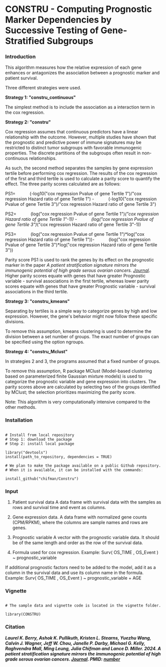 # CONSTRU - Computing Prognostic Marker Dependencies by Successive Testing of Gene-Stratified Subgroups

### Introduction

This algorithm measures how the relative expression of each gene enhances or antagonizes the association between a prognostic marker and patient survival.

Three different strategies were used.

**Strategy 1: "constru_continuous"**

The simplest method is to include the association as a interaction term in the cox regression. 

**Strategy 2: "constru"**

Cox regression assumes that continuous predictors have a linear relationship with the outcome. However, multiple studies have shown that the prognostic and predictive power of immune signatures may be restricted to distinct tumor subgroups with favorable immunogenic properties. The discrete partitions of the subgroups often result in non-continuous relationships.

As such, the second method separates the samples by gene expression tertile before performing cox regression. The results of the cox regression of the first and third tertile is used to calculate a parity score to quantify the effect. The three parity scores calculated are as follows:

PS1=
      (-log10("cox regression Pvalue of gene Tertile 1")/"cox regression Hazard ratio of gene Tertile 1") - 
      (-log10("cox regression Pvalue of gene Tertile 3")/"cox regression Hazard ratio of gene Tertile 3")
 
PS2=
      (log("cox regression Pvalue of gene Tertile 1")*("cox regression Hazard ratio of gene Tertile 1"-1)) - 
      (log("cox regression Pvalue of gene Tertile 3")*("cox regression Hazard ratio of gene Tertile 3"-1))
 
PS3= 
      (log("cox regression Pvalue of gene Tertile 1")*log("cox regression Hazard ratio of gene Tertile 1"))- 
      (log("cox regression Pvalue of gene Tertile 3")*log("cox regression Hazard ratio of gene Tertile 3"))
 
Parity score PS1 is used to rank the genes by its effect on the prognostic marker in the paper _A patient stratification signature mirrors the immunogenic potential of high grade serous ovarian cancers. [Journal](link)_. Higher parity scores equate with genes that have greater Prognostic variable - survival associations in the first tertile, whereas lower parity scores equate with genes that have greater Prognostic variable - survival associations in the third tertile.

**Strategy 3: "constru_kmeans"**

Separating by tertiles is a simple way to categorize genes by high and low expression. However, the gene's behavior might now follow these specific divisions. 

To remove this assumption, kmeans clustering is used to determine the division between a set number of groups. The exact number of groups can be specified using the option ngroups.

**Strategy 4: "constru_Mclust"**

In strategies 2 and 3, the programs assumed that a fixed number of groups.

To remove this assumption, R package MClust (Model-based clustering based on parameterized finite Gaussian mixture models) is used to categorize the prognostic variable and gene expression into clusters. The parity scores above are calculated by selecting two of the groups identified by MClust; the selection prioritizes maximizing the parity score. 

Note: This algorithm is very computationally intensive compared to the other methods.

### Installation

```{r}

# Install from local repository
# Step 1: download the package
# Step 2: install local package

library("devtools")
install(path_to_repository, dependencies = TRUE)

# We plan to make the package available on a public Github repository.
# When it is available, it can be installed with the commands:

install_github("chifman/Constru")

```

### Input

1. Patient survival data
    A data frame with survival data with the samples as rows and survival time and event as columns.

2. Gene expression data. 
    A data frame with normalized gene counts (CPM/RPKM), where the columns are sample names and rows are genes.

3. Prognostic variable
    A vector with the prognostic variable data. It should be of the same length and order as the row of the survival data.

4. Formula used for cox regression. Example: 
    Surv( OS_TIME , OS_Event ) ~ prognostic_variable 

If additional prognostic factors need to be added to the model, add it as a column in the survival data and use its column name in the formula. Example:
    Surv( OS_TIME , OS_Event ) ~ prognostic_variable + AGE 

### Vignette

```{r}

# The sample data and vignette code is located in the vignette folder. 

library(CONSTRU)

```

### Citation

**_Laurel K. Berry, Ashok K. Pullikuth, Kristen L. Stearns, Yuezhu Wang, Calvin J. Wagner, Jeff W. Chou, Janelle P. Darby, Michael G. Kelly, Raghvendra Mall, Ming Leung, Julia Chifman and Lance D. Miller. 2024. A patient stratification signature mirrors the immunogenic potential of high grade serous ovarian cancers. [Journal](link). PMID: [number](link)_**

